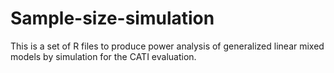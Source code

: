 # Sample-size-simulation
This is a set of R files to produce power analysis of generalized linear mixed models by simulation for the CATI evaluation.
